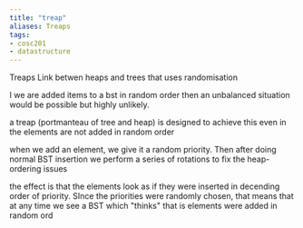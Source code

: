 ```yaml
---
title: "treap"
aliases: Treaps
tags: 
- cosc201
- datastructure
---
```


Treaps
Link betwen heaps and trees that uses randomisation

I we are added items to a bst in random order then an unbalanced situation would be possible but highly unlikely. 

a treap (portmanteau of tree and heap) is designed to achieve this even in the elements are not added in random order

when we add an element, we give it a random priority. Then after doing normal BST insertion we perform a series of rotations to fix the heap-ordering issues

the effect is that the elements look as if they were inserted in decending order of priority. SInce the priorities were randomly chosen, that means that at any time we see a BST which  "thinks" that is elements were added in random ord
